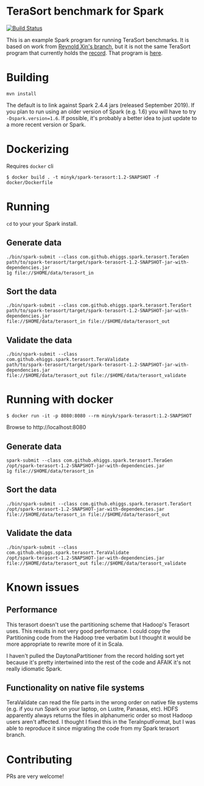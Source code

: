 # TeraSort benchmark for Spark

[![Build
Status](https://travis-ci.org/ehiggs/spark-terasort.svg)](https://travis-ci.org/ehiggs/spark-terasort)

This is an example Spark program for running TeraSort benchmarks. It is based on
work from [Reynold Xin's branch](https://github.com/rxin/spark/tree/terasort),
but it is not the same TeraSort program that currently holds the
[record](http://sortbenchmark.org/). That program is
[here](https://github.com/rxin/spark/tree/sort-benchmark/core/src/main/scala/org/apache/spark/sort).

# Building

`mvn install`

The default is to link against Spark 2.4.4 jars (released September 2019). If you plan to run using an older version of Spark (e.g. 1.6) you will have to try `-Dspark.version=1.6`. If possible, it's probably a better idea to just update to a more recent version or Spark.

# Dockerizing

Requires `docker` cli

```
$ docker build . -t minyk/spark-terasort:1.2-SNAPSHOT -f docker/Dockerfile
```

# Running

`cd` to your your Spark install.

## Generate data

    ./bin/spark-submit --class com.github.ehiggs.spark.terasort.TeraGen 
    path/to/spark-terasort/target/spark-terasort-1.2-SNAPSHOT-jar-with-dependencies.jar 
    1g file://$HOME/data/terasort_in 

## Sort the data
    ./bin/spark-submit --class com.github.ehiggs.spark.terasort.TeraSort
    path/to/spark-terasort/target/spark-terasort-1.2-SNAPSHOT-jar-with-dependencies.jar 
    file://$HOME/data/terasort_in file://$HOME/data/terasort_out

## Validate the data
    ./bin/spark-submit --class com.github.ehiggs.spark.terasort.TeraValidate
    path/to/spark-terasort/target/spark-terasort-1.2-SNAPSHOT-jar-with-dependencies.jar 
    file://$HOME/data/terasort_out file://$HOME/data/terasort_validate

# Running with docker

```
$ docker run -it -p 8080:8080 --rm minyk/spark-terasort:1.2-SNAPSHOT
```

Browse to http://localhost:8080

## Generate data

    spark-submit --class com.github.ehiggs.spark.terasort.TeraGen 
    /opt/spark-terasort-1.2-SNAPSHOT-jar-with-dependencies.jar 
    1g file://$HOME/data/terasort_in 

## Sort the data
    ./bin/spark-submit --class com.github.ehiggs.spark.terasort.TeraSort
    /opt/spark-terasort-1.2-SNAPSHOT-jar-with-dependencies.jar 
    file://$HOME/data/terasort_in file://$HOME/data/terasort_out

## Validate the data
    ./bin/spark-submit --class com.github.ehiggs.spark.terasort.TeraValidate
    /opt/spark-terasort-1.2-SNAPSHOT-jar-with-dependencies.jar 
    file://$HOME/data/terasort_out file://$HOME/data/terasort_validate

# Known issues

## Performance

This terasort doesn't use the partitioning scheme that Hadoop's Terasort uses.
This results in not very good performance. I could copy the Partitioning code
from the Hadoop tree verbatim but I thought it would be more appropriate to
rewrite more of it in Scala.

I haven't pulled the DaytonaPartitioner from the record holding sort yet because
it's pretty intertwined into the rest of the code and AFAIK it's not really
idiomatic Spark.

## Functionality on native file systems

TeraValidate can read the file parts in the wrong order on native file systems
(e.g. if you run Spark on your laptop, on Lustre, Panasas, etc). HDFS apparently
always returns the files in alphanumeric order so most Hadoop users aren't
affected. I thought I fixed this in the TeraInputFormat, but I was able to
reproduce it since migrating the code from my Spark terasort branch.

# Contributing

PRs are very welcome!
